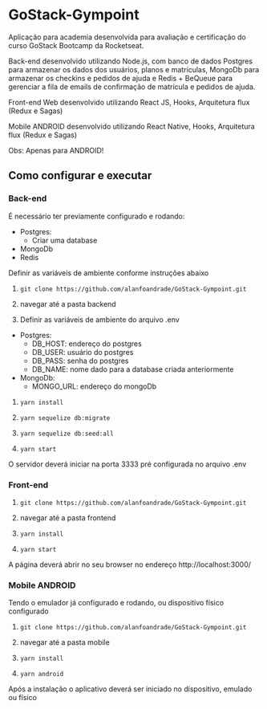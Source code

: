 # GoStack-Gympoint
Aplicação para academia desenvolvida para avaliação e certificação do curso GoStack Bootcamp da Rocketseat.

Back-end desenvolvido utilizando Node.js, com banco de dados Postgres para armazenar os dados dos usuários, planos e matrículas, MongoDb para armazenar os checkins e pedidos de ajuda e Redis + BeQueue para gerenciar a fila de emails de confirmação de matrícula e pedidos de ajuda.

Front-end Web desenvolvido utilizando React JS, Hooks, Arquitetura flux (Redux e Sagas)

Mobile ANDROID desenvolvido utilizando React Native, Hooks, Arquitetura flux (Redux e Sagas)

Obs: Apenas para ANDROID!


## Como configurar e executar

### Back-end

É necessário ter previamente configurado e rodando:
- Postgres:
  - Criar uma database
- MongoDb
- Redis

Definir as variáveis de ambiente conforme instruções abaixo


1. `git clone https://github.com/alanfoandrade/GoStack-Gympoint.git`

1. navegar até a pasta backend

1. Definir as variáveis de ambiente do arquivo .env
  - Postgres:
    - DB_HOST: endereço do postgres
    - DB_USER: usuário do postgres
    - DB_PASS: senha do postgres
    - DB_NAME: nome dado para a database criada anteriormente
  - MongoDb:
    - MONGO_URL: endereço do mongoDb

1. `yarn install`

1. `yarn sequelize db:migrate`

1. `yarn sequelize db:seed:all`

1. `yarn start`

O servidor deverá iniciar na porta 3333 pré configurada no arquivo .env

### Front-end

1. `git clone https://github.com/alanfoandrade/GoStack-Gympoint.git`

1. navegar até a pasta frontend

1. `yarn install`

1. `yarn start`

A página deverá abrir no seu browser no endereço http://localhost:3000/

### Mobile ANDROID

Tendo o emulador já configurado e rodando, ou dispositivo físico configurado

1. `git clone https://github.com/alanfoandrade/GoStack-Gympoint.git`

1. navegar até a pasta mobile 

1. `yarn install`

1. `yarn android`

Após a instalação o aplicativo deverá ser iniciado no dispositivo, emulado ou físico
